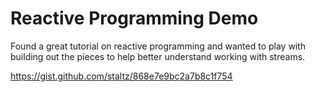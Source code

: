# Reactive Programming Demo

Found a great tutorial on reactive programming and wanted to play with building out the pieces
to help better understand working with streams.

https://gist.github.com/staltz/868e7e9bc2a7b8c1f754
